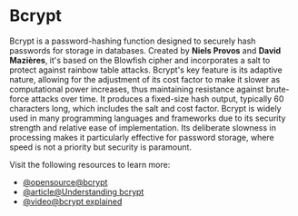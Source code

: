 # Bcrypt

Bcrypt is a password-hashing function designed to securely hash passwords for storage in databases. Created by **Niels Provos** and **David Mazières**, it's based on the Blowfish cipher and incorporates a salt to protect against rainbow table attacks. Bcrypt's key feature is its adaptive nature, allowing for the adjustment of its cost factor to make it slower as computational power increases, thus maintaining resistance against brute-force attacks over time. It produces a fixed-size hash output, typically 60 characters long, which includes the salt and cost factor. Bcrypt is widely used in many programming languages and frameworks due to its security strength and relative ease of implementation. Its deliberate slowness in processing makes it particularly effective for password storage, where speed is not a priority but security is paramount.

Visit the following resources to learn more:

- [@opensource@bcrypt](https://www.npmjs.com/package/bcrypt)
- [@article@Understanding bcrypt](https://auth0.com/blog/hashing-in-action-understanding-bcrypt/)
- [@video@bcrypt explained](https://www.youtube.com/watch?v=AzA_LTDoFqY)
